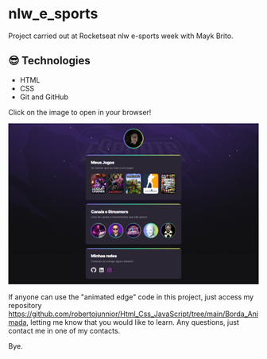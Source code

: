 # nlw_e_sports
Project carried out at Rocketseat nlw e-sports week with Mayk Brito.

##  😎 Technologies

- HTML
- CSS
- Git and GitHub

Click on the image to open in your browser!

<a href="https://robertojunnior.github.io/nlw_e_sports/" target="_blank"><img src="https://github.com/robertojunnior/nlw_e_sports/blob/main/assets/nlw-esports-capture.png.png?raw=true" alt="imagem do projeto nlw e-sports"></a>

If anyone can use the "animated edge" code in this project, just access my repository https://github.com/robertojunnior/Html_Css_JavaScript/tree/main/Borda_Animada, letting me know that you would like to learn.
Any questions, just contact me in one of my contacts.

Bye.
